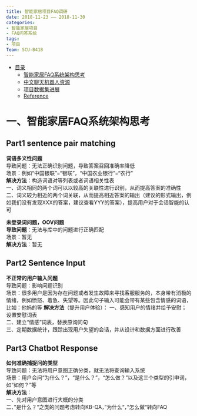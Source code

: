 ```yaml
---
title: 智能家居项目FAQ调研
date: 2018-11-23 —— 2018-11-30
categories:
- 智能家居项目
- FAQ问答系统
tags:
- 项目
Team: SCU-B418
---
```

* [目录](#0)
   * [智能家居FAQ系统架构思考](#1)
   * [中文聊天机器人资源](#2)
   * [项目数据集进展](#3)
   * [Reference](#4)
   
<h1 id="1">一、智能家居FAQ系统架构思考</h1>  

## **Part1 sentence pair matching**  
**词语多义性问题**  
导致问题：无法正确识别问题，导致答案召回准确率降低    
场景：例如“中国银联”=“银联”，“中国农业银行”=“农行”      
**解决方法**：构造词语对等列表或者词语相关性表    
一、词义相同的两个词可以以较高的关联性进行识别，从而提高答案的准确性    
二、词义较为相近的两个词关联，从而提高相近答案的输出（建议的形式输出，例如我们没有发现XXX的答案，建议查看YYY的答案），提高用户对于会话智能的认可     
  
**未登录词问题，OOV问题**    
**导致问题**：无法与库中的问题进行正确匹配  
场景：暂无   
**解决方法**：暂无   

## **Part2  Sentence Input**
**不正常的用户输入问题**  
导致问题：影响问题识别    
场景：很多用户是因为存在问题或者发生故障来寻找客服服务的，本身带有消极的情绪，例如愤怒、着急、失望等。因此句子输入可能会带有某些包含情感的词语，比如：他妈的等
**解决方法**（提升用户体验）： 
一、感知用户的情绪并给予安慰； 设置安慰词表    
二、建立“情感”词表，替换原询问句    
三、定期数据统计，跟踪出现用户失望的会话，并从设计和数据方面进行改善    

## **Part3 Chatbot Response**   
**如何准确捕捉问的类型**  
导致问题：无法将用户意图正确分类，就无法将查询输入系统  
场景：用户会问“为什么？”，“是什么？”，“怎么做？”以及这三个类型的引申词，如“如何？”等  
**解决方法**：  
一、先对用户意图进行大概的分类  
二、”是什么？“之类的问题考虑转向KB-QA，”为什么“，”怎么做“转向FAQ  



